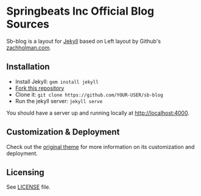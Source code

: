 # Springbeats Inc Official Blog Sources

Sb-blog is a layout for [Jekyll](https://github.com/mojombo/jekyll) based on
Left layout by Github's [zachholman.com](http://zachholman.com/).

## Installation

- Install Jekyll: `gem install jekyll`
- [Fork this repository](https://github.com/adanselm/sb-blog/fork)
- Clone it: `git clone https://github.com/YOUR-USER/sb-blog`
- Run the jekyll server: `jekyll serve`

You should have a server up and running locally at <http://localhost:4000>.

## Customization & Deployment

Check out the [original theme](https://github.com/holman/left) for more information
on its customization and deployment.

## Licensing

See [LICENSE](https://github.com/adanselm/sb-blog/blob/master/LICENSE) file.

